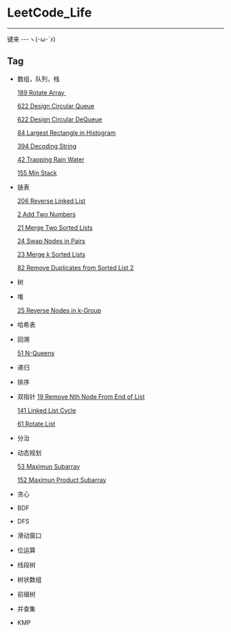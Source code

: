# LeetCode_Life
---
键来
---ヽ(･ω･´ﾒ)
## Tag

- 数组，队列，栈

    [189 Rotate Array ](https://github.com/Hyperion-shuo/LeetCode_Life/blob/master/2020_09_06/189%20%E6%97%8B%E8%BD%AC%E6%95%B0%E7%BB%84.md)
    
    [622 Design Circular Queue](https://github.com/Hyperion-shuo/LeetCode_Life/blob/master/2020_09_08/622%20Desigh%20Circular%20Queue.md)
    
    [622 Design Circular DeQueue](https://github.com/Hyperion-shuo/LeetCode_Life/blob/master/2020_09_08/622%20Desigh%20Circular%20Queue.md)
    
    [84 Largest Rectangle in Histogram](https://github.com/Hyperion-shuo/LeetCode_Life/blob/master/2020_09_08/84%20Largest%20Rectangle%20in%20Histogram.md)
    
    [394 Decoding String](https://github.com/Hyperion-shuo/LeetCode_Life/blob/master/2020_09_10/394%20Decoding%20String.md)
    
    [42 Trapping Rain Water](https://github.com/Hyperion-shuo/LeetCode_Life/blob/master/2020_09_09/42.%20Trapping%20Rain%20Water.md)
    
    [155 Min Stack](https://github.com/Hyperion-shuo/LeetCode_Life/blob/master/2020_09_11/155%20Min%20Stack.md)

- 链表

    [206 Reverse Linked List](https://github.com/Hyperion-shuo/LeetCode_Life/blob/master/2020_09_12/206%20Reverse%20Linked%20List.md)
    
    [2 Add Two Numbers](https://github.com/Hyperion-shuo/LeetCode_Life/blob/master/2020_09_13/2%20Add%20Two%20Numbers.md)
    
    [21 Merge Two Sorted Lists](https://github.com/Hyperion-shuo/LeetCode_Life/blob/master/2020_09_14/21%20Merge%20Two%20Sorted%20Lists.md)
    
    [24 Swap Nodes in Pairs](https://github.com/Hyperion-shuo/LeetCode_Life/blob/master/2020_09_14/24%20Swap%20Nodes%20in%20Pairs.md)
    
    [23 Merge k Sorted Lists](https://github.com/Hyperion-shuo/LeetCode_Life/blob/master/2020_09_15/23%20Merge%20k%20Sorted%20Lists.md)
    
    [82 Remove Duplicates from Sorted List 2](https://github.com/Hyperion-shuo/LeetCode_Life/blob/master/2020_09_17/82%20Remove%20Duplicates%20from%20Sorted%20List%20II.md)
    
- 树
- 堆

    [25 Reverse Nodes in k-Group](https://github.com/Hyperion-shuo/LeetCode_Life/blob/master/2020_09_16/25%20Reverse%20Nodes%20in%20k-Group.md)
    
- 哈希表 
- 回溯

    [51 N-Queens]()

- 递归

- 排序
- 双指针
    [19 Remove Nth Node From End of List](https://github.com/Hyperion-shuo/LeetCode_Life/blob/master/2020_09_14/19%20Remove%20Nth%20Node%20From%20End%20of%20List.md)
    
    [141 Linked List Cycle](https://github.com/Hyperion-shuo/LeetCode_Life/blob/master/2020_09_15/141%20Linked%20List%20Cycle.md)
    
    [61 Rotate List](https://github.com/Hyperion-shuo/LeetCode_Life/blob/master/2020_09_17/61%20Rotate%20List.md)
    
- 分治
- 动态规划
    
    [53 Maximun Subarray](https://github.com/Hyperion-shuo/LeetCode_Life/blob/master/2020_09_07/53%20Maximum%20Subarray.md)
    
    [152 Maximun Product Subarray ](https://leetcode-cn.com/problems/maximum-product-subarray/)
    
- 贪心
- BDF
- DFS
- 滑动窗口
- 位运算
- 线段树
- 树状数组
- 前缀树
- 并查集
- KMP
